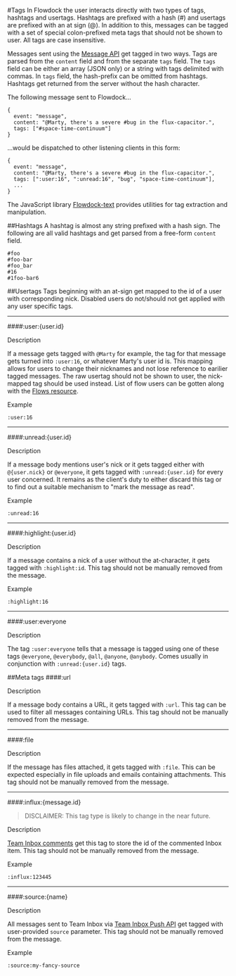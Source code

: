 #Tags
In Flowdock the user interacts directly with two types of tags, hashtags and usertags. Hashtags are prefixed with a hash (#) and usertags are prefixed with an at sign (@). In addition to this, messages can be tagged with a set of special colon-prefixed meta tags that should not be shown to user. All tags are case insensitive.

Messages sent using the [Message API](Messages) get tagged in two ways. Tags are parsed from the `content` field and from the separate `tags` field. The `tags` field can be either an array (JSON only) or a string with tags delimited with commas. In `tags` field, the hash-prefix can be omitted from hashtags. Hashtags get returned from the server without the hash character.

The following message sent to Flowdock...

```
{
  event: "message",
  content: "@Marty, there's a severe #bug in the flux-capacitor.",
  tags: ["#space-time-continuum"]
}
```

...would be dispatched to other listening clients in this form:

```
{
  event: "message",
  content: "@Marty, there's a severe #bug in the flux-capacitor.",
  tags: [":user:16", ":unread:16", "bug", "space-time-continuum"],
  ...
}
```

The JavaScript library [Flowdock-text](https://www.github.com/flowdock/flowdock-text) provides utilities for tag extraction and manipulation.

##Hashtags
A hashtag is almost any string prefixed with a hash sign. The following are all valid hashtags and get parsed from a free-form `content` field. 

```
#foo
#foo-bar
#foo_bar
#16
#1foo-bar6
```

##Usertags
Tags beginning with an at-sign get mapped to the id of a user with corresponding nick. Disabled users do not/should not get applied with any user specific tags.

---
####:user:{user.id}

Description

If a message gets tagged with `@Marty` for example, the tag for that message gets turned into `:user:16`, or whatever Marty's user id is. This mapping allows for users to change their nicknames and not lose reference to earilier tagged messages. The raw usertag should not be shown to user, the nick-mapped tag should be used instead. List of flow users can be gotten along with the [Flows resource](Flows).

Example

```
:user:16
```
---
####:unread:{user.id}

Description

If a message body mentions user's nick or it gets tagged either with `@{user.nick}` or `@everyone`, it gets tagged with `:unread:{user.id}` for every user concerned. It remains as the client's duty to either discard this tag or to find out a suitable mechanism to "mark the message as read".

Example

```
:unread:16
```
---
####:highlight:{user.id}

Description

If a message contains a nick of a user without the at-character, it gets tagged with `:highlight:id`. This tag should not be manually removed from the message.

Example

```
:highlight:16
```
---
####:user:everyone

Description

The tag `:user:everyone` tells that a message is tagged using one of these tags `@everyone`, `@everybody`, `@all`, `@anyone`, `@anybody`. Comes usually in conjunction with `:unread:{user.id}` tags.

##Meta tags
####:url

Description

If a message body contains a URL, it gets tagged with `:url`. This tag can be used to filter all messages containing URLs. This tag should not be manually removed from the message.

---
####:file

Description

If the message has files attached, it gets tagged with `:file`. This can be expected especially in file uploads and emails containing attachments. This tag should not be manually removed from the message.

---
####:influx:{message.id}
> DISCLAIMER: This tag type is likely to change in the near future.

Description

[Team Inbox comments](Message-Types) get this tag to store the id of the commented Inbox item. This tag should not be manually removed from the message.

Example

```
:influx:123445
```

---
####:source:{name}

Description

All messages sent to Team Inbox via [Team Inbox Push API](Team-Inbox) get tagged with user-provided `source` parameter. This tag should not be manually removed from the message.

Example

```
:source:my-fancy-source
```


